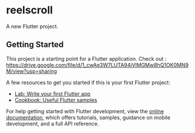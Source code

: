 # reelscroll

A new Flutter project.

## Getting Started

This project is a starting point for a Flutter application.
Check out : https://drive.google.com/file/d/1_cwAe3W7LUTA94jVlMGMw8hQ1OK0MN9M/view?usp=sharing

A few resources to get you started if this is your first Flutter project:

- [Lab: Write your first Flutter app](https://docs.flutter.dev/get-started/codelab)
- [Cookbook: Useful Flutter samples](https://docs.flutter.dev/cookbook)

For help getting started with Flutter development, view the
[online documentation](https://docs.flutter.dev/), which offers tutorials,
samples, guidance on mobile development, and a full API reference.
